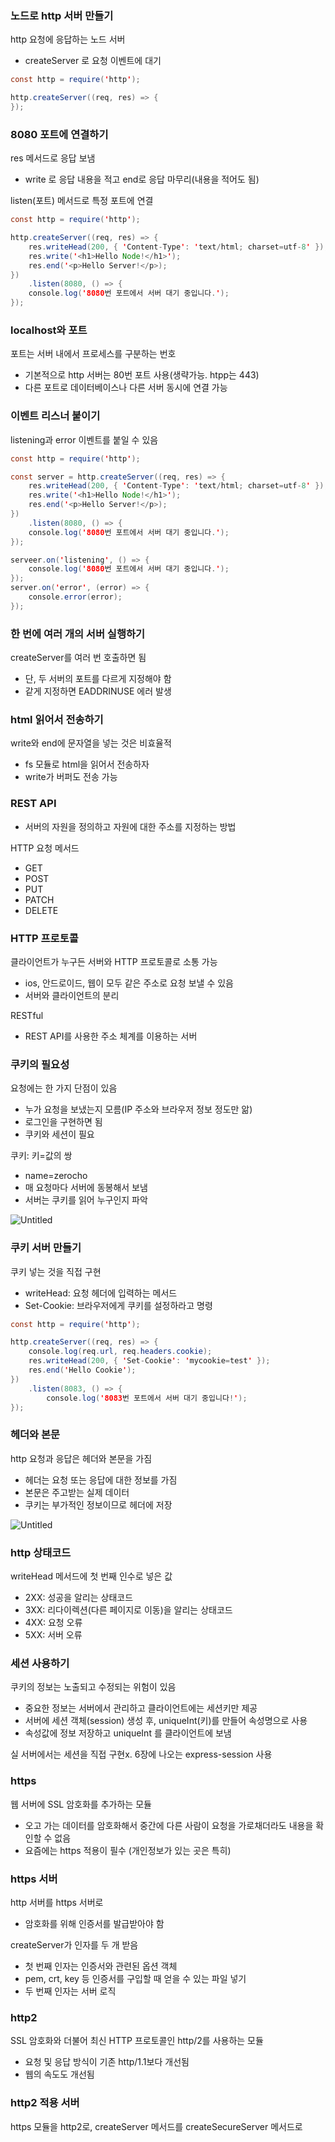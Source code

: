 ### 노드로 http 서버 만들기

http 요청에 응답하는 노드 서버

- createServer 로 요청 이벤트에 대기

```java
const http = require('http');

http.createServer((req, res) => {
});
```

### 8080 포트에 연결하기

res 메서드로 응답 보냄

- write 로 응답 내용을 적고 end로 응답 마무리(내용을 적어도 됨)

listen(포트) 메서드로 특정 포트에 연결

```java
const http = require('http');

http.createServer((req, res) => {
	res.writeHead(200, { 'Content-Type': 'text/html; charset=utf-8' });
	res.write('<h1>Hello Node!</h1>');
	res.end('<p>Hello Server!</p>);
})
	.listen(8080, () => {
	console.log('8080번 포트에서 서버 대기 중입니다.');
});
```

### localhost와 포트

포트는 서버 내에서 프로세스를 구분하는 번호

- 기본적으로 http 서버는 80번 포트 사용(생략가능. htpp는 443)
- 다른 포트로 데이터베이스나 다른 서버 동시에 연결 가능

### 이벤트 리스너 붙이기

listening과 error 이벤트를 붙일 수 있음

```java
const http = require('http');

const server = http.createServer((req, res) => {
	res.writeHead(200, { 'Content-Type': 'text/html; charset=utf-8' });
	res.write('<h1>Hello Node!</h1>');
	res.end('<p>Hello Server!</p>);
})
	.listen(8080, () => {
	console.log('8080번 포트에서 서버 대기 중입니다.');
});

serveer.on('listening', () => {
	console.log('8080번 포트에서 서버 대기 중입니다.');
});
server.on('error', (error) => {
	console.error(error);
});
```

### 한 번에 여러 개의 서버 실행하기

createServer를 여러 번 호출하면 됨

- 단, 두 서버의 포트를 다르게 지정해야 함
- 같게 지정하면 EADDRINUSE 에러 발생

### html 읽어서 전송하기

write와 end에 문자열을 넣는 것은 비효율적

- fs 모듈로 html을 읽어서 전송하자
- write가 버퍼도 전송 가능

### REST API

- 서버의 자원을 정의하고 자원에 대한 주소를 지정하는 방법

HTTP 요청 메서드

- GET
- POST
- PUT
- PATCH
- DELETE

### HTTP 프로토콜

클라이언트가 누구든 서버와 HTTP 프로토콜로 소통 가능

- ios, 안드로이드, 웹이 모두 같은 주소로 요청 보낼 수 있음
- 서버와 클라이언트의 분리

RESTful

- REST API를 사용한 주소 체계를 이용하는 서버

### 쿠키의 필요성

요청에는 한 가지 단점이 있음

- 누가 요청을 보냈는지 모름(IP 주소와 브라우저 정보 정도만 앎)
- 로그인을 구현하면 됨
- 쿠키와 세션이 필요

쿠키: 키=값의 쌍

- name=zerocho
- 매 요청마다 서버에 동봉해서 보냄
- 서버는 쿠키를 읽어 누구인지 파악

![Untitled](./uploads/14.png)

### 쿠키 서버 만들기

쿠키 넣는 것을 직접 구현

- writeHead: 요청 헤더에 입력하는 메서드
- Set-Cookie: 브라우저에게 쿠키를 설정하라고 명령

```java
const http = require('http');

http.createServer((req, res) => {
	console.log(req.url, req.headers.cookie);
	res.writeHead(200, { 'Set-Cookie': 'mycookie=test' });
	res.end('Hello Cookie');
})
	.listen(8083, () => {
		console.log('8083번 포트에서 서버 대기 중입니다!');
});
```

### 헤더와 본문

http 요청과 응답은 헤더와 본문을 가짐

- 헤더는 요청 또는 응답에 대한 정보를 가짐
- 본문은 주고받는 실제 데이터
- 쿠키는 부가적인 정보이므로 헤더에 저장

![Untitled](./uploads/15.png)

### http 상태코드

writeHead 메서드에 첫 번째 인수로 넣은 값

- 2XX: 성공을 알리는 상태코드
- 3XX: 리다이렉션(다른 페이지로 이동)을 알리는 상태코드
- 4XX: 요청 오류
- 5XX: 서버 오류

### 세션 사용하기

쿠키의 정보는 노출되고 수정되는 위험이 있음

- 중요한 정보는 서버에서 관리하고 클라이언트에는 세션키만 제공
- 서버에 세션 객체(session) 생성 후, uniqueInt(키)를 만들어 속성명으로 사용
- 속성값에 정보 저장하고 uniqueInt 를 클라이언트에 보냄

실 서버에서는 세션을 직접 구현x. 6장에 나오는 express-session 사용

### https

웹 서버에 SSL 암호화를 추가하는 모듈

- 오고 가는 데이터를 암호화해서 중간에 다른 사람이 요청을 가로채더라도 내용을 확인할 수 없음
- 요즘에는 https 적용이 필수 (개인정보가 있는 곳은 특히)

### https 서버

http 서버를 https 서버로

- 암호화를 위해 인증서를 발급받아야 함

createServer가 인자를 두 개 받음

- 첫 번째 인자는 인증서와 관련된 옵션 객체
- pem, crt, key 등 인증서를 구입할 때 얻을 수 있는 파일 넣기
- 두 번째 인자는 서버 로직

### http2

SSL 암호화와 더불어 최신 HTTP 프로토콜인 http/2를 사용하는 모듈

- 요청 및 응답 방식이 기존 http/1.1보다 개선됨
- 웹의 속도도 개선됨

### http2 적용 서버

https 모듈을 http2로, createServer 메서드를 createSecureServer 메서드로